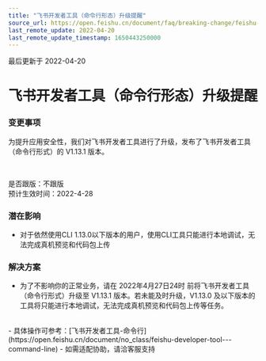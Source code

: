 ```yaml
---
title: "飞书开发者工具（命令行形态）升级提醒"
source_url: https://open.feishu.cn/document/faq/breaking-change/feishu-developer-tools-cli-update
last_remote_update: 2022-04-20
last_remote_update_timestamp: 1650443250000
---
```

最后更新于 2022-04-20

# 飞书开发者工具（命令行形态）升级提醒
### 变更事项
为提升应用安全性，我们对飞书开发者工具进行了升级，发布了飞书开发者工具（命令行形式）的 V1.13.1 版本。

<br>

是否跟版：不跟版<br>
预计生效时间：2022-4-28<br>

### 潜在影响
- 对于依然使用CLI 1.13.0以下版本的用户，使用CLI工具只能进行本地调试，无法完成真机预览和代码包上传

### 解决方案
- 为了不影响你的正常业务，请在 2022年4月27日24时 前将飞书开发者工具（命令行形式）升级至 V1.13.1 版本。若未能及时升级，V1.13.0 及以下版本的工具将只能进行本地调试，无法完成真机预览和代码包上传等任务。
<br>
- 具体操作可参考：[飞书开发者工具-命令行](https://open.feishu.cn/document/no_class/feishu-developer-tool---command-line)
- 如需适配协助，请洽客服支持

